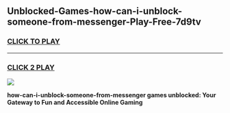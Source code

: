 
## Unblocked-Games-how-can-i-unblock-someone-from-messenger-Play-Free-7d9tv
<h3>
<a href="https://premium76.site?title=how-can-i-unblock-someone-from-messenger&ref=18A1">CLICK TO PLAY</a></h3>
<hr>

<h3>
<a href="https://premium76.site?title=how-can-i-unblock-someone-from-messenger&ref=18A1">CLICK 2 PLAY</a>
  
</h3>

<a href="https://premium76.site?title=how-can-i-unblock-someone-from-messenger&ref=18A1"><img src="https://clearcache.store/games.png"></a>


**how-can-i-unblock-someone-from-messenger games unblocked: Your Gateway to Fun and Accessible Online Gaming**
